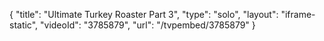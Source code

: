 {
    "title": "Ultimate Turkey Roaster Part 3",
    "type": "solo",
    "layout": "iframe-static",
    "videoId": "3785879",
    "url": "\/tvpembed\/3785879"
}